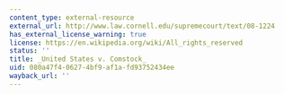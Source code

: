 ```yaml
---
content_type: external-resource
external_url: http://www.law.cornell.edu/supremecourt/text/08-1224
has_external_license_warning: true
license: https://en.wikipedia.org/wiki/All_rights_reserved
status: ''
title: _United States v. Comstock_
uid: 080a47f4-0627-4bf9-af1a-fd93752434ee
wayback_url: ''
---
```

